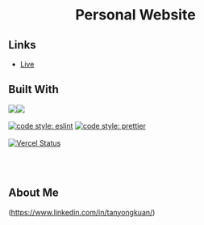 <h1 align="center">Personal Website</h1>

## Links

- [Live](https://yongkuan.vercel.app/ 'Live View')

## Built With

<img src="https://img.shields.io/badge/react%20-%2320232a.svg?&style=for-the-badge&logo=react&logoColor=%2361DAFB"/><img src="https://img.shields.io/badge/typescript%20-%23007ACC.svg?&style=for-the-badge&logo=typescript&logoColor=white"/>
<br/><br/>
[![code style: eslint](https://img.shields.io/badge/code_style-eslint-blue)](https://github.com/eslint/eslint)
[![code style: prettier](https://img.shields.io/badge/code_style-prettier-ff69b4.svg?style=flat-square)](https://github.com/prettier/prettier)
<br/><br/>
[![Vercel Status](https://vercelbadge.vercel.app/api/tanyongkuan/my-portfolio)](https://vercel.com/tanyongkuan/my-portfolio)

<br/><br/>

## About Me

(https://www.linkedin.com/in/tanyongkuan/)
